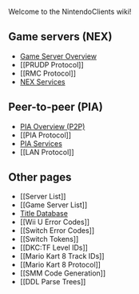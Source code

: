 Welcome to the NintendoClients wiki!

## Game servers (NEX)
* [Game Server Overview](NEX-Overview-(Game-Servers))
* [[PRUDP Protocol]]
* [[RMC Protocol]]
* [NEX Services](NEX-Protocols)

## Peer-to-peer (PIA)
* [PIA Overview (P2P)](PIA-Overview)
* [[PIA Protocol]]
* [PIA Services](PIA-Protocols)
* [[LAN Protocol]]

## Other pages
* [[Server List]]
* [[Game Server List]]
* [Title Database](https://kinnay.github.io)
* [[Wii U Error Codes]]
* [[Switch Error Codes]]
* [[Switch Tokens]]
* [[DKC:TF Level IDs]]
* [[Mario Kart 8 Track IDs]]
* [[Mario Kart 8 Protocol]]
* [[SMM Code Generation]]
* [[DDL Parse Trees]]